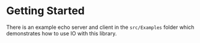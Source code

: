 # Getting Started

There is an example echo server and client in the `src/Examples` folder
which demonstrates how to use IO with this library.
